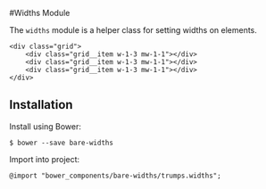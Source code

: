 #Widths Module

The `widths` module is a helper class for setting widths on elements.

	<div class="grid">
		<div class="grid__item w-1-3 mw-1-1"></div>
		<div class="grid__item w-1-3 mw-1-1"></div>
		<div class="grid__item w-1-3 mw-1-1"></div>
	</div>

## Installation

Install using Bower:

	$ bower --save bare-widths

Import into project:

	@import "bower_components/bare-widths/trumps.widths";